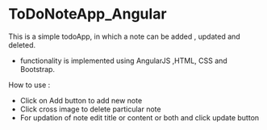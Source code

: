 # ToDoNoteApp_Angular

This is a simple todoApp, in which a note can be added , updated and deleted.

* functionality is implemented using AngularJS ,HTML, CSS and Bootstrap.

How to use :

* Click on Add button to add new note
* Click cross image to delete particular note
* For updation of note edit title or content or both and click update button

